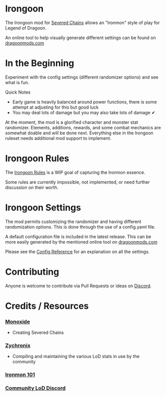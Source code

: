 # Irongoon

The Irongoon mod for [Severed Chains](https://github.com/Legend-of-Dragoon-Modding/Legend-of-Dragoon-Java) allows an "Ironmon" style of play for Legend of Dragoon.

An online tool to help visually generate different settings can be found on [dragoonmods.com](https://dragoonmods.com/)

# In the Beginning
Experiment with the config settings (different randomizer options) and see what is fun.

Quick Notes

- Early game is heavily balanced around power functions, there is some attempt at adjusting for this but good luck
- You may deal lots of damage but you may also take lots of damage ✔

At the moment, the mod is a glorified character and monster stat randomizer. Elements, additions, rewards, and some combat mechanics are somewhat doable and will be done next. Everything else in the Irongoon ruleset needs additional mod support to implement.
# Irongoon Rules
The [Irongoon Rules](https://gist.github.com/Ink230/76197fd8251de5e0927d99077e0c1124) is a WIP goal of capturing the Ironmon essence.

Some rules are currently impossible, not implemented, or need further discussion on their worth.

# Irongoon Settings

The mod permits customizing the randomizer and having different randomization options. This is done through the use of a config.yaml file.

A default configuration file is included in the latest release. This can be more easily generated by the mentioned online tool on [dragoonmods.com](https://dragoonmods.com/)

Please see the [Config Reference](https://github.com/Ink230/irongoon/wiki/Config-Reference) for an explanation on all the settings.


# Contributing

Anyone is welcome to contribute via Pull Requests or ideas on [Discord](https://discord.gg/legendofdragoon).

# Credits / Resources

### [Monoxide](https://github.com/LordMonoxide)

- Creating Severed Chains

### [Zychronix](https://github.com/Zychronix)

- Compiling and maintaining the various LoD stats in use by the community

### [Ironmon 101](https://gist.github.com/valiant-code/adb18d248fa0fae7da6b639e2ee8f9c1)

### [Community LoD Discord](https://discord.gg/rQWXgK5)
